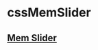 # cssMemSlider
## [Mem Slider](https://andrewmotevich.github.io/cssMemSlider/cssMemSlider/index.html)
